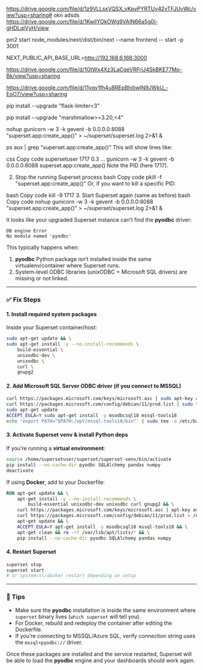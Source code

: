 






https://drive.google.com/file/d/1z9VLLsxVQSX_yKpvPYRTUv42vTFJUvWc/view?usp=sharing# okn
adsds
https://drive.google.com/file/d/1KwilYOkOWg9VAIN66a5g0j-gHDLqiVyH/view


pm2 start node_modules/next/dist/bin/next --name frontend -- start -p 3001


NEXT_PUBLIC_API_BASE_URL=http://192.168.6.168:3000


https://drive.google.com/file/d/1GtWx4Xz3LaCqeVRFrjJ4SkBKE77Mo-Bk/view?usp=sharing

https://drive.google.com/file/d/11yqy1fh4u8REpBhitiwIN9JWkU_-EoO7/view?usp=sharing



pip install --upgrade "flask-limiter<3"

pip install --upgrade "marshmallow>=3.20,<4"


nohup gunicorn -w 3 -k gevent -b 0.0.0.0:8088 "superset.app:create_app()" > ~/superset/superset.log 2>&1 &


ps aux | grep "superset.app:create_app()"
This will show lines like:

css
Copy code
supersetuser  1717  0.3  ...  gunicorn -w 3 -k gevent -b 0.0.0.0:8088 superset.app:create_app()
Note the PID (here 1717).

2. Stop the running Superset process
bash
Copy code
pkill -f "superset.app:create_app()"
Or, if you want to kill a specific PID:

bash
Copy code
kill -9 1717
3. Start Superset again (same as before)
bash
Copy code
nohup gunicorn -w 3 -k gevent -b 0.0.0.0:8088 "superset.app:create_app()" > ~/superset/superset.log 2>&1 &



It looks like your upgraded Superset instance can’t find the **pyodbc** driver:

```
DB engine Error
No module named 'pyodbc'
```

This typically happens when:

1. **pyodbc** Python package isn’t installed inside the same virtualenv/container where Superset runs.
2. System-level ODBC libraries (unixODBC + Microsoft SQL drivers) are missing or not linked.

---

### ✅ Fix Steps

#### 1. Install required system packages

Inside your Superset container/host:

```bash
sudo apt-get update && \
sudo apt-get install -y --no-install-recommends \
    build-essential \
    unixodbc-dev \
    unixodbc \
    curl \
    gnupg2
```

#### 2. Add Microsoft SQL Server ODBC driver (if you connect to MSSQL)

```bash
curl https://packages.microsoft.com/keys/microsoft.asc | sudo apt-key add -
curl https://packages.microsoft.com/config/debian/11/prod.list | sudo tee /etc/apt/sources.list.d/mssql-release.list
sudo apt-get update
ACCEPT_EULA=Y sudo apt-get install -y msodbcsql18 mssql-tools18
echo 'export PATH="$PATH:/opt/mssql-tools18/bin"' | sudo tee -a /etc/bash.bashrc
```

#### 3. Activate Superset venv & install Python deps

If you’re running a **virtual environment**:

```bash
source /home/supersetuser/superset/superset-venv/bin/activate
pip install --no-cache-dir pyodbc SQLAlchemy pandas numpy
deactivate
```

If using **Docker**, add to your Dockerfile:

```dockerfile
RUN apt-get update && \
    apt-get install -y --no-install-recommends \
        build-essential unixodbc-dev unixodbc curl gnupg2 && \
    curl https://packages.microsoft.com/keys/microsoft.asc | apt-key add - && \
    curl https://packages.microsoft.com/config/debian/11/prod.list > /etc/apt/sources.list.d/mssql-release.list && \
    apt-get update && \
    ACCEPT_EULA=Y apt-get install -y msodbcsql18 mssql-tools18 && \
    apt-get clean && rm -rf /var/lib/apt/lists/* && \
    pip install --no-cache-dir pyodbc SQLAlchemy pandas numpy
```

#### 4. Restart Superset

```bash
superset stop
superset start
# or systemctl/docker restart depending on setup
```

---

### 🔑 Tips

* Make sure the **pyodbc** installation is inside the same environment where `superset` binary lives (`which superset` will tell you).
* For Docker, rebuild and redeploy the container after editing the Dockerfile.
* If you’re connecting to MSSQL/Azure SQL, verify connection string uses the `mssql+pyodbc://` driver.

Once these packages are installed and the service restarted, Superset will be able to load the **pyodbc** engine and your dashboards should work again.

